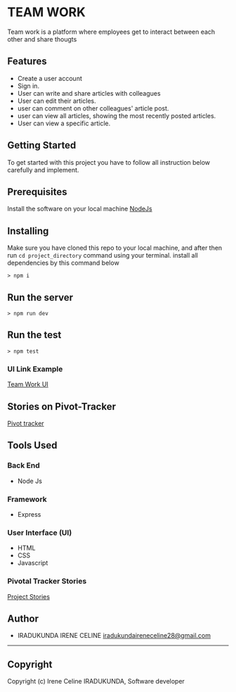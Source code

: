 # TEAM WORK

Team work is a platform where employees get to interact between each other and share thougts

## Features

- Create a user account
- Sign in.
- User can write and share articles with colleagues
- User can edit their articles.
- user can comment on other colleagues' article post.
- user can view all articles, showing the most recently posted articles.
- User can view a specific article.

## Getting Started

To get started with this project you have to follow all instruction below carefully and implement.

## Prerequisites

Install the software on your local machine [NodeJs](https://nodejs.org/en/download/)

## Installing

Make sure you have cloned this repo to your local machine, and after then run `cd project_directory` command using your terminal. install all dependencies by this command below

```
> npm i
```

## Run the server

```
> npm run dev
```

## Run the test

```
> npm test
```

### UI Link Example

[Team Work UI](https://github.com/iradukunda28celine/TEAM-WORK/blob/develop/UI/index.html)

## Stories on Pivot-Tracker

[Pivot tracker](https://www.pivotaltracker.com/n/projects/2396445)

## Tools Used

### Back End

- Node Js

### Framework

- Express

### User Interface (UI)

- HTML
- CSS
- Javascript

### Pivotal Tracker Stories

[Project Stories](https://www.pivotaltracker.com/n/projects/2379756)

## Author

- IRADUKUNDA IRENE CELINE <iradukundaireneceline28@gmail.com>

---

## Copyright

Copyright (c) Irene Celine IRADUKUNDA, Software developer
